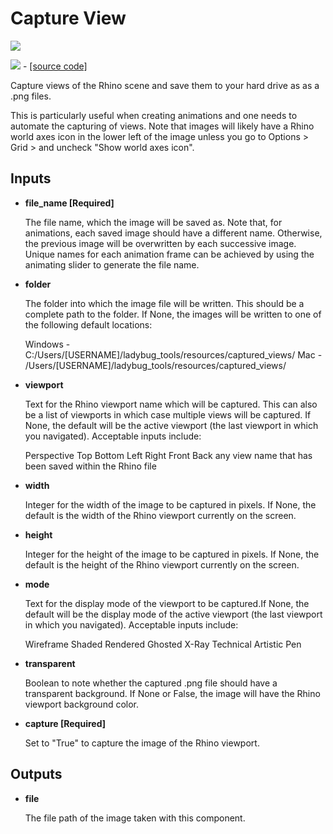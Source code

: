 # Capture View

![](../../images/components/Capture\_View.png)

![](../../images/icons/Capture\_View.png) - [\[source code\]](https://github.com/ladybug-tools/ladybug-grasshopper/blob/master/ladybug\_grasshopper/src/LB%20Capture%20View.py)

Capture views of the Rhino scene and save them to your hard drive as as a .png files.

This is particularly useful when creating animations and one needs to automate the capturing of views. Note that images will likely have a Rhino world axes icon in the lower left of the image unless you go to Options > Grid > and uncheck "Show world axes icon".

## Inputs

*   **file\_name \[Required]**

    The file name, which the image will be saved as. Note that, for animations, each saved image should have a different name. Otherwise, the previous image will be overwritten by each successive image. Unique names for each animation frame can be achieved by using the animating slider to generate the file name.&#x20;
*   **folder**

    The folder into which the image file will be written. This should be a complete path to the folder. If None, the images will be written to one of the following default locations:&#x20;

    Windows - C:/Users/\[USERNAME]/ladybug\_tools/resources/captured\_views/ Mac - /Users/\[USERNAME]/ladybug\_tools/resources/captured\_views/&#x20;
*   **viewport**

    Text for the Rhino viewport name which will be captured. This can also be a list of viewports in which case multiple views will be captured. If None, the default will be the active viewport (the last viewport in which you navigated). Acceptable inputs include:&#x20;

    Perspective Top Bottom Left Right Front Back any view name that has been saved within the Rhino file&#x20;
*   **width**

    Integer for the width of the image to be captured in pixels. If None, the default is the width of the Rhino viewport currently on the screen.&#x20;
*   **height**

    Integer for the height of the image to be captured in pixels. If None, the default is the height of the Rhino viewport currently on the screen.&#x20;
*   **mode**

    Text for the display mode of the viewport to be captured.If None, the default will be the display mode of the active viewport (the last viewport in which you navigated). Acceptable inputs include:&#x20;

    Wireframe Shaded Rendered Ghosted X-Ray Technical Artistic Pen&#x20;
*   **transparent**

    Boolean to note whether the captured .png file should have a transparent background. If None or False, the image will have the Rhino viewport background color.&#x20;
*   **capture \[Required]**

    Set to "True" to capture the image of the Rhino viewport.&#x20;

## Outputs

*   **file**

    The file path of the image taken with this component.&#x20;
